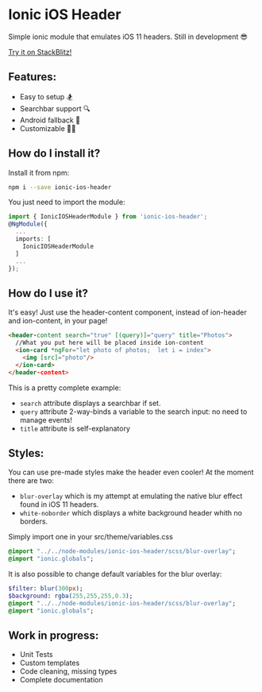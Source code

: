 # Ionic iOS Header

Simple ionic module that emulates iOS 11 headers.
Still in development 😎

[Try it on StackBlitz!](https://stackblitz.com/edit/ionic-ios-header)

## Features:
* Easy to setup 🏂
* Searchbar support 🔍
* Android fallback 🤖
* Customizable 👨‍🎨️

## How do I install it?
Install it from npm:
```bash
npm i --save ionic-ios-header
```
You just need to import the module:
```typescript
import { IonicIOSHeaderModule } from 'ionic-ios-header';
@NgModule({
  ...
  imports: [
    IonicIOSHeaderModule
  ]
  ...
});
```

## How do I use it?
It's easy! Just use the header-content component, instead of ion-header and ion-content, in your page!
```html
<header-content search="true" [(query)]="query" title="Photos">
  //What you put here will be placed inside ion-content
  <ion-card *ngFor="let photo of photos;  let i = index">
    <img [src]="photo"/>
  </ion-card>
</header-content>
```
This is a pretty complete example:
* ```search``` attribute displays a searchbar if set.
* ```query``` attribute 2-way-binds a variable to the search input: no need to manage events!
* ```title``` attribute is self-explanatory

## Styles:
You can use pre-made styles make the header even cooler!
At the moment there are two:
* ```blur-overlay``` which is my attempt at emulating the native blur effect found in iOS 11 headers.
* ```white-noborder``` which displays a white background header whith no borders.

Simply import one in your src/theme/variables.css
```sass
@import "../../node-modules/ionic-ios-header/scss/blur-overlay";
@import "ionic.globals";
```

It is also possible to change default variables for the blur overlay:

```sass
$filter: blur(300px);
$background: rgba(255,255,255,0.3);
@import "../../node-modules/ionic-ios-header/scss/blur-overlay";
@import "ionic.globals";
```



## Work in progress:
* Unit Tests
* Custom templates
* Code cleaning, missing types
* Complete documentation
